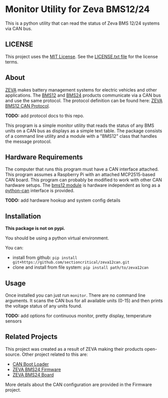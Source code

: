 Monitor Utility for Zeva BMS12/24
=================================

This is a python utility that can read the status of Zeva BMS 12/24 systems
via CAN bus.

LICENSE
-------

This project uses the [MIT License](https://opensource.org/licenses/MIT).
See the [LICENSE.txt file](LICENSE.md) for the license terms.

About
-----

[ZEVA](https://www.zeva.com.au/index.php) makes battery management systems for
electric vehicles and other applications. The [BMS12](https://www.zeva.com.au/index.php?product=133)
and [BMS24](https://www.zeva.com.au/index.php?product=143) products communicate
via a CAN bus and use the same protocol. The protocol definition can be found
here: [ZEVA BMS12 CAN Protocol](https://www.zeva.com.au/Products/datasheets/BMS12v3_CAN_Protocol.pdf).

**TODO:** add protocol docs to this repo.

This program is a simple monitor utility that reads the status of any BMS units
on a CAN bus as displays as a simple text table. The package consists of a
command line utility and a module with a "BMS12" class that handles the message
protocol.

Hardware Requirements
---------------------

The computer that runs this program must have a CAN interface attached. This
program assumes a Raspberry Pi with an attached MCP2515-based CAN board. This
program can probably be modified to work with other CAN hardware setups. The
[bms12 module](zeva12can/bms12.py) is hardware independent as long as a
[python-can](https://python-can.readthedocs.io/en/master/) interface is
provided.

**TODO:** add hardware hookup and system config details

Installation
------------

**This package is not on pypi.**

You should be using a python virtual environment.

You can:

- install from github: `pip install git+https://github.com/sectioncritical/zeva12can.git`
- clone and install from file system: `pip install path/to/zeva12can`

Usage
-----

Once installed you can just run `monitor`. There are no command line arguments.
It scans the CAN bus for all available units (0-15) and then prints the voltage
status of any units found.

**TODO:** add options for continuous monitor, pretty display, temperature
sensors

Related Projects
----------------

This project was created as a result of ZEVA making their products open-source.
Other project related to this are:

- [CAN Boot Loader](https://github.com/sectioncritical/atmega_can_bootloader)
- [ZEVA BMS24 Firmware](https://github.com/sectioncritical/zeva24_firmware)
- [ZEVA BMS24 Board](https://github.com/sectioncritical/zeva24_board)

More details about the CAN configuration are provided in the Firmware project.
